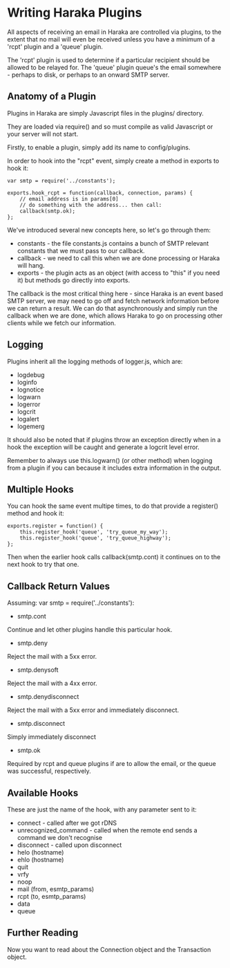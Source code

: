Writing Haraka Plugins
=======

All aspects of receiving an email in Haraka are controlled via plugins, to the
extent that no mail will even be received unless you have a minimum of a 'rcpt'
plugin and a 'queue' plugin.

The 'rcpt' plugin is used to determine if a particular recipient should be
allowed to be relayed for. The 'queue' plugin queue's the email somewhere -
perhaps to disk, or perhaps to an onward SMTP server.

Anatomy of a Plugin
------

Plugins in Haraka are simply Javascript files in the plugins/ directory.

They are loaded via require() and so must compile as valid Javascript or your
server will not start.

Firstly, to enable a plugin, simply add its name to config/plugins.

In order to hook into the "rcpt" event, simply create a method in exports
to hook it:

    var smtp = require('../constants');
    
    exports.hook_rcpt = function(callback, connection, params) {
        // email address is in params[0]
        // do something with the address... then call:
        callback(smtp.ok);
    };

We've introduced several new concepts here, so let's go through them:

* constants - the file constants.js contains a bunch of SMTP relevant constants
that we must pass to our callback.
* callback - we need to call this when we are done processing or Haraka will
hang.
* exports - the plugin acts as an object (with access to "this" if you need it)
but methods go directly into exports.

The callback is the most critical thing here - since Haraka is an event based
SMTP server, we may need to go off and fetch network information before we
can return a result. We can do that asynchronously and simply run the callback
when we are done, which allows Haraka to go on processing other clients while
we fetch our information.

Logging
------

Plugins inherit all the logging methods of logger.js, which are:

* logdebug
* loginfo
* lognotice
* logwarn
* logerror
* logcrit
* logalert
* logemerg

It should also be noted that if plugins throw an exception directly when in a
hook the exception will be caught and generate a logcrit level error.

Remember to always use this.logwarn() (or other method) when logging from a
plugin if you can because it includes extra information in the output.

Multiple Hooks
-----

You can hook the same event multipe times, to do that provide a register()
method and hook it:

    exports.register = function() {
        this.register_hook('queue', 'try_queue_my_way');
        this.register_hook('queue', 'try_queue_highway');
    };

Then when the earlier hook calls callback(smtp.cont) it continues on to the
next hook to try that one.

Callback Return Values
------------------

Assuming: var smtp = require('../constants'):

* smtp.cont

Continue and let other plugins handle this particular hook.

* smtp.deny

Reject the mail with a 5xx error.

* smtp.denysoft

Reject the mail with a 4xx error.

* smtp.denydisconnect

Reject the mail with a 5xx error and immediately disconnect.

* smtp.disconnect

Simply immediately disconnect

* smtp.ok

Required by rcpt and queue plugins if are to allow the email, or the queue was
successful, respectively.


Available Hooks
-------------

These are just the name of the hook, with any parameter sent to it:

* connect - called after we got rDNS
* unrecognized_command - called when the remote end sends a command we don't recognise
* disconnect - called upon disconnect
* helo (hostname)
* ehlo (hostname)
* quit
* vrfy
* noop
* mail (from, esmtp\_params)
* rcpt (to, esmtp\_params)
* data
* queue

Further Reading
--------------

Now you want to read about the Connection object and the Transaction object.

